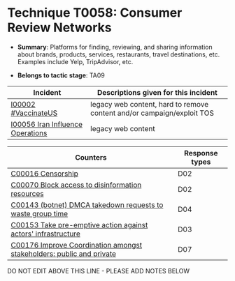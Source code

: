 # Technique T0058: Consumer Review Networks

* **Summary**: Platforms for finding, reviewing, and sharing information about brands, products, services, restaurants, travel destinations, etc.  Examples include Yelp, TripAdvisor, etc.

* **Belongs to tactic stage**: TA09


| Incident | Descriptions given for this incident |
| -------- | -------------------- |
| [I00002 #VaccinateUS](../generated_pages/incidents/I00002.md) | legacy web content, hard to remove content and/or campaign/exploit TOS |
| [I00056 Iran Influence Operations](../generated_pages/incidents/I00056.md) | legacy web content |



| Counters | Response types |
| -------- | -------------- |
| [C00016 Censorship](../generated_pages/counters/C00016.md) | D02 |
| [C00070 Block access to disinformation resources](../generated_pages/counters/C00070.md) | D02 |
| [C00143 (botnet) DMCA takedown requests to waste group time](../generated_pages/counters/C00143.md) | D04 |
| [C00153 Take pre-emptive action against actors' infrastructure](../generated_pages/counters/C00153.md) | D03 |
| [C00176 Improve Coordination amongst stakeholders: public and private](../generated_pages/counters/C00176.md) | D07 |


DO NOT EDIT ABOVE THIS LINE - PLEASE ADD NOTES BELOW